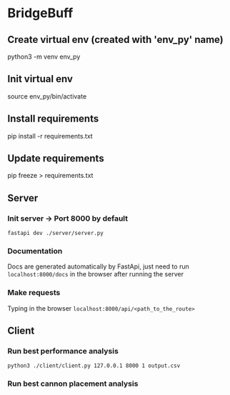 # BridgeBuff

## Create virtual env (created with 'env_py' name)

python3 -m venv env_py

## Init virtual env

source env_py/bin/activate

## Install requirements

pip install -r requirements.txt

## Update requirements

pip freeze > requirements.txt

## Server

### Init server -> Port 8000 by default

```fastapi dev ./server/server.py```

### Documentation

Docs are generated automatically by FastApi, just need to run ```localhost:8000/docs``` in the browser after running the server

### Make requests

Typing in the browser ```localhost:8000/api/<path_to_the_route>```

## Client

### Run best performance analysis

```python3 ./client/client.py 127.0.0.1 8000 1 output.csv```

### Run best cannon placement analysis
